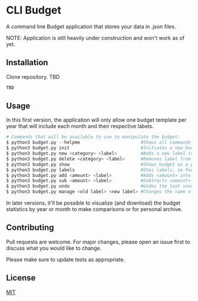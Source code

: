 # CLI Budget

A command line Budget application that stores your data in .json files. 

NOTE: Application is still heavily under construction and won't work as of yet.

## Installation

Clone repository. TBD

```bash
TBD
```

## Usage

In this first version, the application will only allow one budget template per year that will include each month and their respective labels.

```python
# Commands that will be available to use to manipulate the budget:
$ python3 budget.py --helpme                       #Shows all commands
$ python3 budget.py init                           #Initiates a new budget with following commands
$ python3 budget.py new <category> <label>         #Adds a new label to current budget globally
$ python3 budget.py delete <category> <label>      #Removes label from current budget
$ python3 budget.py show                           #Shows budget as a pandas dataframe
$ python3 budget.py labels                         #Shos labels, ie Food, Snacks, Cinema, Taxis, Clothing
$ python3 budget.py add <amount> <label>           #Adds <amount> into <label> for current month/date/year
$ python3 budget.py sub <amount> <label>           #Subtracts <amount> from <label> for current month/date/year
$ python3 budget.py undo                           #Undos the last used command
$ python3 budget.py manage <old label> <new label> #Changes the name of one label to something else
```
In later versions, it'll be possible to visualize (and download) the budget statistics by year or month to make comparisons or for personal archive.

## Contributing
Pull requests are welcome. For major changes, please open an issue first to discuss what you would like to change.

Please make sure to update tests as appropriate.

## License
[MIT](https://choosealicense.com/licenses/mit/)
